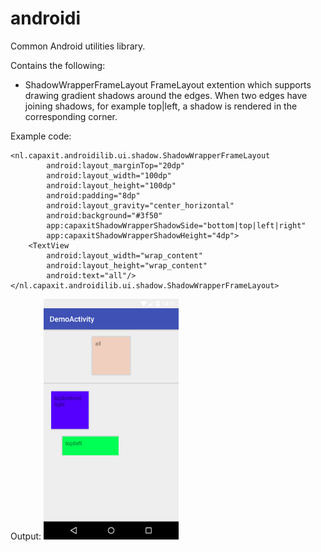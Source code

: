 # androidi
Common Android utilities library.

Contains the following:
* ShadowWrapperFrameLayout
    FrameLayout extention which supports drawing gradient shadows around the edges. When two edges have joining shadows, for example top|left, a shadow is rendered in the corresponding corner.

Example code:
```
<nl.capaxit.androidilib.ui.shadow.ShadowWrapperFrameLayout
        android:layout_marginTop="20dp"
        android:layout_width="100dp"
        android:layout_height="100dp"
        android:padding="8dp"
        android:layout_gravity="center_horizontal"
        android:background="#3f50"
        app:capaxitShadowWrapperShadowSide="bottom|top|left|right"
        app:capaxitShadowWrapperShadowHeight="4dp">
    <TextView
        android:layout_width="wrap_content"
        android:layout_height="wrap_content"
        android:text="all"/>
</nl.capaxit.androidilib.ui.shadow.ShadowWrapperFrameLayout>
```

Output: <img src="/docs/img/dynamicShadows.png" width="216" height="385">
